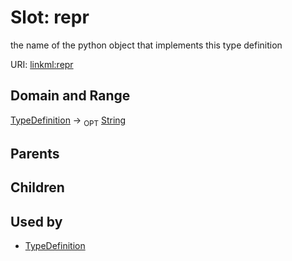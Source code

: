 
# Slot: repr


the name of the python object that implements this type definition

URI: [linkml:repr](https://w3id.org/linkml/repr)


## Domain and Range

[TypeDefinition](TypeDefinition.md) ->  <sub>OPT</sub>
 [String](types/String.md)

## Parents


## Children


## Used by

 * [TypeDefinition](TypeDefinition.md)
